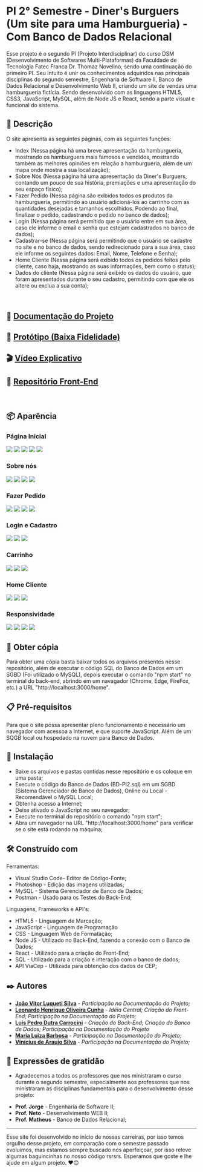 # PI 2° Semestre - Diner's Burguers (Um site para uma Hamburgueria) - Com Banco de Dados Relacional

Esse projeto é o segundo PI (Projeto Interdisciplinar) do curso DSM (Desenvolvimento de Softwares Multi-Plataformas) da Faculdade de Tecnologia Fatec Franca Dr. Thomaz Novelino, sendo uma continuação do primeiro PI. Seu intuito é unir os conhecimentos adquiridos nas principais disciplinas do segundo semestre, Engenharia de Software II, Banco de Dados Relacional e Desenvolvimento Web II, criando um site de vendas uma hamburgueria fictícia. Sendo desenvolvido com as linguagens HTML5, CSS3, JavaScript, MySQL, além de Node JS e React, sendo a parte visual e funcional do sistema.

## 📄 Descrição

O site apresenta as seguintes páginas, com as seguintes funções:

* Index (Nessa página há uma breve apresentação da hamburgueria, mostrando os hamburguers mais famosos e vendidos, mostrando também as melhores opiniões em relação a hamburgueria, além de um mapa onde mostra a sua localização);
* Sobre Nós (Nessa página há uma apresentação da Diner's Burguers, contando um pouco de sua história, premiações e uma apresentação do seu espaço físico);
* Fazer Pedido (Nessa página são exibidos todos os produtos da hamburgueria, permitindo ao usuário adicioná-los ao carrinho com as quantidades desejadas e tamanhos escolhidos. Podendo ao final, finalizar o pedido, cadastrando o pedido no banco de dados);
* Login (Nessa página será permitido que o usuário entre em sua área, caso ele informe o email e senha que estejam cadastrados no banco de dados);
* Cadastrar-se (Nessa página será permitindo que o usuário se cadastre no site e no banco de dados, sendo redirecionado para a sua área, caso ele informe os seguintes dados: Email, Nome, Telefone e Senha);
* Home Cliente (Nessa página será exibido todos os pedidos feitos pelo cliente, caso haja, mostrando as suas informações, bem como o status);
* Dados do cliente (Nessa página será exibido os dados do usuário, que foram apresentados durante o seu cadastro, permitindo com que ele os altere ou exclua a sua conta);
<br>

## 📒 [Documentação do Projeto](https://luis-pedro-dutra-carrocini.github.io/PI-2-Semestre-Diners-Burguers-BDR/documentacao/2-Semestre/Documentação-PI-2-Semestre.pdf)

## 📲​ [Protótipo (Baixa Fidelidade)](https://www.figma.com/proto/uIpIFFDCjYxx9bZYfrCEXs/Diiner's-baixa-fidelidade---2-Semestre?node-id=4108-27&starting-point-node-id=4108%3A27&t=zG3bwDcrvDA4JsYO-1)

## 🎬​ [Vídeo Explicativo](https://https://www.youtube.com/)

## 💾​​ [Repositório Front-End](https://github.com/leonardocunha1/P.I-2-SEM)
<br>

## 📦 Aparência

### Página Inicial
<img src="/public/prints/index1.png">
<img src="/public/prints/index2.png">
<img src="/public/prints/index3.png">
<img src="/public/prints/index4.png">
<img src="/public/prints/index5.png">
<br>

### Sobre nós
<img src="/public/prints/sebre1.png">
<img src="/public/prints/sebre2.png">
<img src="/public/prints/sebre3.png">
<img src="/public/prints/sebre4.png">
<br>

### Fazer Pedido
<img src="/public/prints/pedido1.png">
<img src="/public/prints/pedido2.png">
<img src="/public/prints/pedido3.png">
<img src="/public/prints/pedido4.png">
<br>

### Login e Cadastro
<img src="/public/prints/login1.png">
<img src="/public/prints/cadastrar1.png">
<img src="/public/prints/cadastrar2.png">
<br>

### Carrinho
<img src="/public/prints/carrinho1.png">
<img src="/public/prints/carrinho2.png">
<img src="/public/prints/carrinho3.png">
<br>

### Home Cliente
<img src="/public/prints/dadoscliente1.png">
<img src="/public/prints/dadoscliente2.png">
<img src="/public/prints/dadoscliente3.png">
<br>

### Responsividade
<img src="/public/prints/responsivo1.png">
<img src="/public/prints/responsivo2.png">
<img src="/public/prints/responsivo3.png">
<img src="/public/prints/responsivo4.png">
<br>

## 📃 Obter cópia

Para obter uma cópia basta baixar todos os arquivos presentes nesse repositório, além de executar o código SQL do Banco de Dados em um SGBD (Foi utilizado o MySQL), depois executar o comando "npm start" no terminal do back-end, abrindo em um navagador (Chrome, Edge, FireFox, etc.) a URL "http://localhost:3000/home".


## 📋 Pré-requisitos

Para que o site possa apresentar pleno funcionamento é necessário um navegador com acessoa a Internet, e que suporte JavaScript. Além de um SQGB local ou hospedado na nuvem para Banco de Dados.


## 🔧 Instalação

* Baixe os arquivos e pastas contidas nesse repositório e os coloque em uma pasta;
* Execute o código do Banco de Dados (BD-PI2.sql) em um SGBD (Sistema Gerenciador de Banco de Dados), Online ou Local - Recomendável o MySQL Local;
* Obtenha acesso a Internet;
* Deixe ativado o JavaScript no seu navegador;
* Execute no terminal do repositório o comando "npm start";
* Abra um navegador na URL "http://localhost:3000/home" para verificar se o site está rodando na máquina;

## 🛠️ Construído com

Ferramentas:
* Visual Studio Code- Editor de Código-Fonte;
* Photoshop - Edição das imagens utilizadas;
* MySQL - Sistema Gerenciador de Banco de Dados;
* Postman - Usado para os Testes do Back-End;

Linguagens, Frameworks e API's:
* HTML5 - Linguagem de Marcação;
* JavaScript - Linguagem de Programação
* CSS - Linguagem Web de Formatação;
* Node JS - Utilizado no Back-End, fazendo a conexão com o Banco de Dados;
* React - Utilizado para a criação do Front-End;
* SQL - Utilizado para a criação e interação com o banco de dados;
* API ViaCep - Utilizada para obtenção dos dados de CEP;

## ✒️ Autores

* **[João Vitor Luqueti Silva](https://github.com/joaoluquetti)** - *Participação na Documentação do Projeto;*
* **[Leonardo Henrique Oliveira Cunha](https://github.com/leonardocunha1)** - *Idéia Central; Criação do Front-End; Participação na Documentação do Projeto;*
* **[Luís Pedro Dutra Carrocini](https://github.com/luis-pedro-dutra-carrocini)** - *Criação do Back-End; Criação do Banco de Dados; Participação na Documentação do Projeto*
* **[Maria Luiza Barbosa](https://github.com/mluizabss)** - *Participação na Documentação do Projeto;*
* **[Vinícius de Araujo Silva](https://github.com/Viniciussinc)** - *Participação na Documentação do Projeto;*

## 🎁 Expressões de gratidão

* Agradecemos a todos os professores que nos ministraram o curso durante o segundo semestre, especialmente aos professores que nos ministraram as disciplinas fundamentais para o desenvolvimento desse projeto: 
- **Prof. Jorge** - Engenharia de Software II;
- **Prof. Neto** - Desenvolvimento WEB II;
- **Prof. Matheus** - Banco de Dados Relacional;

---
Esse site foi desenvolvido no início de nossas carreiras, por isso temos orgulho desse projeto, em comparação com o semestre passado evoluimos, mas estamos sempre buscado nos aperfeiçoar, por isso releve algumas baguincinhas no nosso código rsrsrs. 
Esperamos que goste e lhe ajude em algum projeto. ❤️😊
